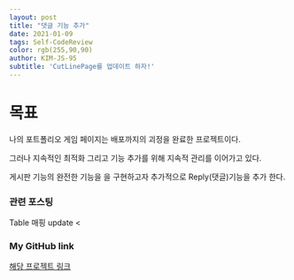 ```yaml
---
layout: post
title: "댓글 기능 추가"
date: 2021-01-09
tags: Self-CodeReview
color: rgb(255,90,90)
author: KIM-JS-95
subtitle: 'CutLinePage를 업데이트 하자!'
---
```


# 목표
나의 포트폴리오 게임 페이지는 배포까지의 괴정을 완료한 프로젝트이다.

그러나 지속적인 최적화 그리고 기능 추가를 위해 지속적 관리를 이어가고 있다.

게시판 기능의 완전한 기능을 을 구현하고자 추가적으로 Reply(댓글)기능을 추가 한다.




### 관련 포스팅
Table 매핑 update
<
### My GitHub link
[해당 프로젝트 링크](https://github.com/KIM-JS-95/CutLinePages)